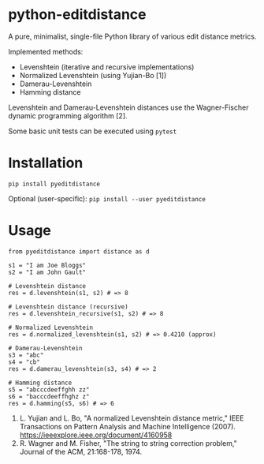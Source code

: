 # python-editdistance
A pure, minimalist, single-file Python library of various edit distance metrics.

Implemented methods:
  - Levenshtein (iterative and recursive implementations)
  - Normalized Levenshtein (using Yujian-Bo [1])
  - Damerau-Levenshtein
  - Hamming distance

Levenshtein and Damerau-Levenshtein distances use the Wagner-Fischer
dynamic programming algorithm [2].

Some basic unit tests can be executed using `pytest`

# Installation

```pip install pyeditdistance```

Optional (user-specific):
```pip install --user pyeditdistance```

# Usage

```
from pyeditdistance import distance as d

s1 = "I am Joe Bloggs"
s2 = "I am John Gault"

# Levenshtein distance
res = d.levenshtein(s1, s2) # => 8

# Levenshtein distance (recursive)
res = d.levenshtein_recursive(s1, s2) # => 8

# Normalized Levenshtein
res = d.normalized_levenshtein(s1, s2) # => 0.4210 (approx)

# Damerau-Levenshtein
s3 = "abc"
s4 = "cb"
res = d.damerau_levenshtein(s3, s4) # => 2

# Hamming distance
s5 = "abcccdeeffghh zz"
s6 = "bacccdeeffhghz z"
res = d.hamming(s5, s6) # => 6
```

1. L. Yujian and L. Bo, "A normalized Levenshtein distance metric," 
    IEEE Transactions on Pattern Analysis and Machine Intelligence (2007).
    https://ieeexplore.ieee.org/document/4160958
2.  R. Wagner and M. Fisher, "The string to string correction problem," 
    Journal of the ACM, 21:168-178, 1974.
